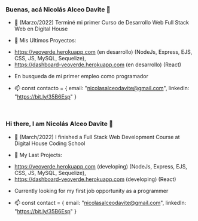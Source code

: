 ### Buenas, acá Nicolás Alceo Davite 👋

- 🌱 (Marzo/2022) Terminé mi primer Curso de Desarrollo Web Full Stack Web en Digital House


- 🔭 Mis Ultimos Proyectos:
* https://veoverde.herokuapp.com (en desarrollo) (NodeJs, Express, EJS, CSS, JS, MySQL, Sequelize),
* https://dashboard-veoverde.herokuapp.com (en desarrollo) (React)

- En busqueda de mi primer empleo como programador     
       
- 📫 const contacto = {
       email: "nicolasalceodavite@gmail.com",
       linkedIn: "https://bit.ly/35B6Esp"
     }
     
 <br/>
 
 ### Hi there, I am Nicolás Alceo Davite 👋

- 🌱 (March/2022) I finished a Full Stack Web Development Course at Digital House Coding School


- 🔭 My Last Projects:
* https://veoverde.herokuapp.com (developing) (NodeJs, Express, EJS, CSS, JS, MySQL, Sequelize),
* https://dashboard-veoverde.herokuapp.com (developing) (React)
       
- Currently looking for my first job opportunity as a programmer

- 📫 const contact = {
       email: "nicolasalceodavite@gmail.com",
       linkedIn: "https://bit.ly/35B6Esp"
     }



<!--
**NicoADavite/NicoADavite** is a ✨ _special_ ✨ repository because its `README.md` (this file) appears on your GitHub profile.

Here are some ideas to get you started:

- 🔭 I’m currently working on ...
- 🌱 I’m currently learning ...
- 👯 I’m looking to collaborate on ...
- 🤔 I’m looking for help with ...
- 💬 Ask me about ...
- 📫 How to reach me: ...
- 😄 Pronouns: ...
- ⚡ Fun fact: ...
-->
